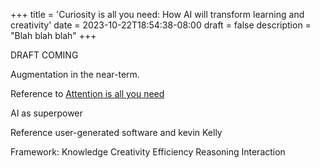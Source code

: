 +++
title = 'Curiosity is all you need: How AI will transform learning and creativity'
date = 2023-10-22T18:54:38-08:00
draft = false
description = "Blah blah blah"
+++

DRAFT COMING

Augmentation in the near-term. 

Reference to [Attention is all you need](https://arxiv.org/abs/1706.03762)

AI as superpower

Reference user-generated software and kevin Kelly 

Framework:
Knowledge 
Creativity 
Efficiency 
Reasoning 
Interaction 
